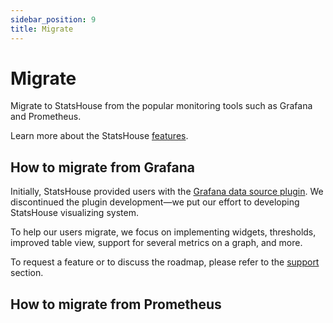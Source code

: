 ```yaml
---
sidebar_position: 9
title: Migrate
---
```


# Migrate

Migrate to StatsHouse from the popular monitoring tools such as Grafana and Prometheus.

Learn more about the StatsHouse [features](../conceptual%20overview/features.md).

## How to migrate from Grafana

Initially, StatsHouse provided users with the 
[Grafana data source plugin](https://github.com/VKCOM/statshouse/tree/master/grafana-plugin-ui). We discontinued the 
plugin development—we put our effort to developing StatsHouse visualizing system.

To help our users migrate, we focus on implementing widgets, thresholds, improved table view, 
support for several metrics on a graph, and more.

To request a feature or to discuss the roadmap, please refer to the [support](../support.md) section.

## How to migrate from Prometheus

